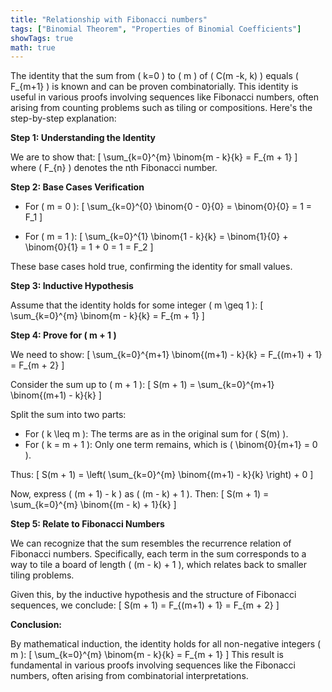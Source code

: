 ```yaml
---
title: "Relationship with Fibonacci numbers"
tags: ["Binomial Theorem", "Properties of Binomial Coefficients"]
showTags: true
math: true
---
```




The identity that the sum from \( k=0 \) to \( m \) of \( C(m -k, k) \) equals \( F_{m+1} \) is known and can be proven combinatorially. This identity is useful in various proofs involving sequences like Fibonacci numbers, often arising from counting problems such as tiling or compositions. Here's the step-by-step explanation:

**Step 1: Understanding the Identity**

We are to show that:
\[
\sum_{k=0}^{m} \binom{m - k}{k} = F_{m + 1}
\]
where \( F_{n} \) denotes the nth Fibonacci number.

**Step 2: Base Cases Verification**

- For \( m = 0 \):
  \[
  \sum_{k=0}^{0} \binom{0 - 0}{0} = \binom{0}{0} = 1 = F_1
  \]
  
- For \( m = 1 \):
  \[
  \sum_{k=0}^{1} \binom{1 - k}{k} = \binom{1}{0} + \binom{0}{1} = 1 + 0 = 1 = F_2
  \]

These base cases hold true, confirming the identity for small values.

**Step 3: Inductive Hypothesis**

Assume that the identity holds for some integer \( m \geq 1 \):
\[
\sum_{k=0}^{m} \binom{m - k}{k} = F_{m + 1}
\]

**Step 4: Prove for \( m + 1 \)**

We need to show:
\[
\sum_{k=0}^{m+1} \binom{(m+1) - k}{k} = F_{(m+1) + 1} = F_{m + 2}
\]

Consider the sum up to \( m + 1 \):
\[
S(m + 1) = \sum_{k=0}^{m+1} \binom{(m+1) - k}{k}
\]

Split the sum into two parts:
- For \( k \leq m \): The terms are as in the original sum for \( S(m) \).
- For \( k = m + 1 \): Only one term remains, which is \( \binom{0}{m+1} = 0 \).

Thus:
\[
S(m + 1) = \left( \sum_{k=0}^{m} \binom{(m+1) - k}{k} \right) + 0
\]

Now, express \( (m + 1) - k \) as \( (m - k) + 1 \). Then:
\[
S(m + 1) = \sum_{k=0}^{m} \binom{(m - k) + 1}{k}
\]

**Step 5: Relate to Fibonacci Numbers**

We can recognize that the sum resembles the recurrence relation of Fibonacci numbers. Specifically, each term in the sum corresponds to a way to tile a board of length \( (m - k) + 1 \), which relates back to smaller tiling problems.

Given this, by the inductive hypothesis and the structure of Fibonacci sequences, we conclude:
\[
S(m + 1) = F_{(m+1) + 1} = F_{m + 2}
\]

**Conclusion:**

By mathematical induction, the identity holds for all non-negative integers \( m \):
\[
\sum_{k=0}^{m} \binom{m - k}{k} = F_{m + 1}
\]
This result is fundamental in various proofs involving sequences like the Fibonacci numbers, often arising from combinatorial interpretations.
